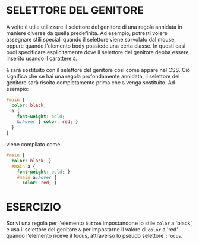 # SELETTORE DEL GENITORE

A volte è utile utilizzare il selettore del genitore di una regola annidata in maniere diverse da quella predefinita. Ad esempio, potresti volere assegnare stili speciali quando il selettore viene sorvolato dal mouse, oppure quando l'elemento body possiede una certa classe. In questi casi puoi specificare esplicitamente dove il selettore del genitore debba essere inserito usando il carattere `&`.

`&` sarà sostituito con il selettore del genitore così come appare nel CSS. Ciò significa che se hai una regola profondamente annidata, il selettore del genitore sarà risolto completamente prima che `&` venga sostituito. Ad esempio:

```scss
#main {
  color: black;
  a {
    font-weight: bold;
    &:hover { color: red; }
  }
}
```

viene compilato come:

```css
#main {
  color: black; }
  #main a {
    font-weight: bold; }
    #main a:hover {
      color: red; }
```

# ESERCIZIO

Scrivi una regola per l'elemento `button` impostandone lo stile `color` a 'black', e usa il selettore del genitore `&` per impostarne il valore di `color` a 'red' quando l'elemento riceve il focus, attraverso lo pseudo selettore `:focus`.
